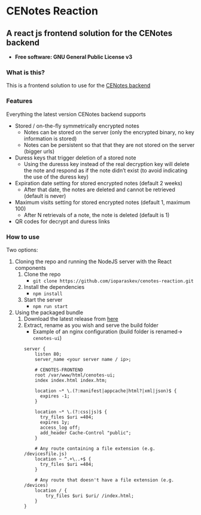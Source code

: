 # CENotes Reaction
## A react js frontend solution for the CENotes backend

- __Free software: GNU General Public License v3__


### What is this?
This is a frontend solution to use for the [CENotes backend](https://github.com/ioparaskev/cenotes)

### Features
Everything the latest version CENotes backend supports 

- Stored / on-the-fly symmetrically encrypted notes
  - Notes can be stored on the server (only the encrypted binary, no key information is stored)
  - Notes can be persistent so that that they are not stored on the server (bigger urls) 
- Duress keys that trigger deletion of a stored note 
  - Using the duresss key instead of the real decryption key will delete the note 
  and respond as if the note didn’t exist (to avoid indicating the use of the duress key)
- Expiration date setting for stored encrypted notes (default 2 weeks)
  - After that date, the notes are deleted and cannot be retrieved (default is never)
- Maximum visits setting for stored encrypted notes (default 1, maximum 100)
  - After N retrievals of a note, the note is deleted (default is 1)
- QR codes for decrypt and duress links


### How to use
Two options:

1. Cloning the repo and running the NodeJS server with the React components
    1. Clone the repo
        -  `git clone https://github.com/ioparaskev/cenotes-reaction.git`
    2. Install the dependencies
        - `npm install`
    3. Start the server
        - `npm run start`
2. Using the packaged bundle
    1. Download the latest release from [here](https://github.com/ioparaskev/cenotes-reaction/releases)
    2. Extract, rename as you wish and serve the build folder
        - Example of an nginx configuration (build folder is renamed-> `cenotes-ui`)
        ```
        server {
            listen 80;
            server_name <your server name / ip>;
        
            # CENOTES-FRONTEND
            root /var/www/html/cenotes-ui;
            index index.html index.htm;
        
            location ~* \.(?:manifest|appcache|html?|xml|json)$ {
              expires -1;
            }
        
            location ~* \.(?:css|js)$ {
              try_files $uri =404;
              expires 1y;
              access_log off;
              add_header Cache-Control "public";
            }
        
            # Any route containing a file extension (e.g. /devicesfile.js)
            location ~ ^.+\..+$ {
              try_files $uri =404;
            }
        
            # Any route that doesn't have a file extension (e.g. /devices)
            location / {
                try_files $uri $uri/ /index.html;
            }
        }
        ```
